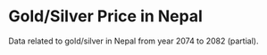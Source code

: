 # Gold/Silver Price in Nepal

Data related to gold/silver in Nepal from year 2074 to 2082 (partial).
